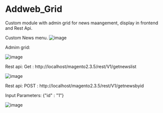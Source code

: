 # Addweb_Grid
Custom module with admin grid for news maangement, display in frontend and Rest Api.

Custom News menu.
![image](https://user-images.githubusercontent.com/68804888/106142968-234b6900-6198-11eb-8d3f-c70a14570340.png)

Admim grid:

![image](https://user-images.githubusercontent.com/68804888/106143024-3a8a5680-6198-11eb-8e95-ef8e12e974f6.png)

Rest api: Get : http://localhost/magento2.3.5/rest/V1/getnewslist

![image](https://user-images.githubusercontent.com/68804888/106143128-5beb4280-6198-11eb-860e-b65694010a41.png)

Rest api: POST : http://localhost/magento2.3.5/rest/V1/getnewsbyid

Input Parameters: {"id" : "1"}

![image](https://user-images.githubusercontent.com/68804888/106143197-702f3f80-6198-11eb-80de-cb28fc62cd43.png)

